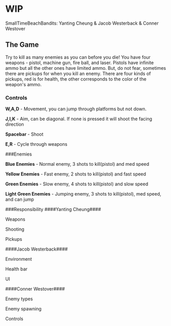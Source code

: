 # WIP

SmallTimeBeachBandits: Yanting Cheung & Jacob Westerback & Conner Westover

## The Game
Try to kill as many enemies as you can before you die! 
You have four weapons - pistol, machine gun, fire ball, and laser.
Pistols have infinite ammo but all the other ones have limited ammo.
But, do not fear, sometimes there are pickups for when you kill an enemy.
There are four kinds of pickups, red is for health, the other corresponds to the color of the weapon's ammo.

### Controls
**W,A,D** - Movement, you can jump through platforms but not down.

**J,I,K** - Aim, can be diagonal. If none is pressed it will shoot the facing direction

**Spacebar** - Shoot

**E,R** - Cycle through weapons

###Enemies

**Blue Enemies** - Normal enemy, 3 shots to kill(pistol) and med speed

**Yellow Enemies** - Fast enemy, 2 shots to kill(pistol) and fast speed

**Green Enemies** - Slow enemy, 4 shots to kill(pistol) and slow speed

**Light Green Enemies** - Jumping enemy, 3 shots to kill(pistol), med speed, and can jump

###Responsibility
####Yanting Cheung####

Weapons

Shooting

Pickups

####Jacob Westerback####

Environment

Health bar

UI

####Conner Westover####

Enemy types

Enemy spawning

Controls